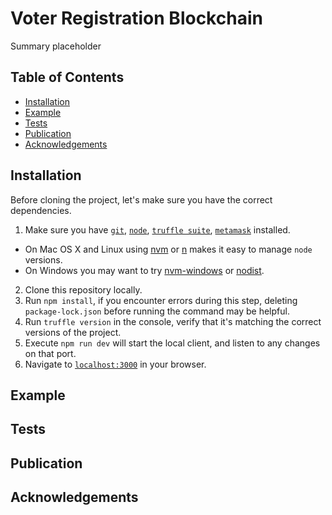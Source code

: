 # Voter Registration Blockchain
Summary placeholder

## Table of Contents
- [Installation](#installation)
- [Example](#example)
- [Tests](#tests)
- [Publication](#publication)
- [Acknowledgements](#acknowledgements)

## Installation
Before cloning the project, let's make sure you have the correct dependencies.

1. Make sure you have [`git`](https://git-scm.com/), [`node`](https://nodejs.org/), [`truffle suite`](https://www.trufflesuite.com/ganache), [`metamask`](https://metamask.io/) installed.
- On Mac OS X and Linux using [nvm](https://github.com/creationix/nvm) or [n](https://github.com/tj/n) makes it easy to manage `node` versions.
- On Windows you may want to try [nvm-windows](https://github.com/coreybutler/nvm-windows) or [nodist](https://github.com/marcelklehr/nodist).
2. Clone this repository locally.
3. Run `npm install`, if you encounter errors during this step, deleting `package-lock.json` before running the command may be helpful.
4. Run `truffle version` in the console, verify that it's matching the correct versions of the project.
5. Execute `npm run dev` will start the local client, and listen to any changes on that port.
6. Navigate to [`localhost:3000`](http://localhost:3000/) in your browser.

## Example

## Tests

## Publication

## Acknowledgements
